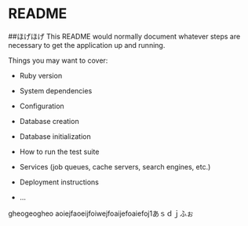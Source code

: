 # README
##ほげほげ
This README would normally document whatever steps are necessary to get the
application up and running.

Things you may want to cover:

* Ruby version

* System dependencies

* Configuration

* Database creation

* Database initialization

* How to run the test suite

* Services (job queues, cache servers, search engines, etc.)

* Deployment instructions

* ...

gheogeogheo
aoiejfaoeijfoiwejfoaijefoaiefoj1あｓｄｊふぉ
